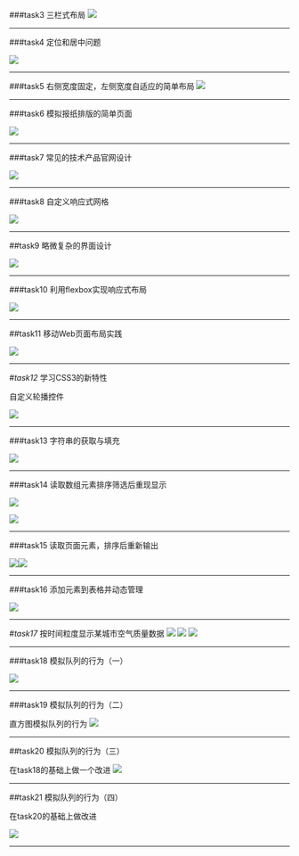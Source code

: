###task3
三栏式布局
![](http://i.imgur.com/I8RJ1jl.png)

***
###task4
定位和居中问题

![](http://i.imgur.com/ZL9S8dD.png)
***
###task5
右侧宽度固定，左侧宽度自适应的简单布局
![](http://i.imgur.com/3oLi2yC.png)
***
###task6
模拟报纸排版的简单页面

![](http://i.imgur.com/QtI4Tod.jpg)
***
###task7
常见的技术产品官网设计

![](http://i.imgur.com/3qk8wkQ.jpg)
***
###task8
自定义响应式网格

![](http://i.imgur.com/cOQBqnK.png)
***
##task9
略微复杂的界面设计

![](http://i.imgur.com/SJ3VIkf.jpg)
***
###task10
利用flexbox实现响应式布局

![](http://i.imgur.com/RIiF8iL.png)
***
##task11
移动Web页面布局实践

![](http://i.imgur.com/vmk4tgF.jpg)
***
#*task12*
学习CSS3的新特性

自定义轮播控件

![](http://i.imgur.com/0R0cNmC.png)
***
###task13
字符串的获取与填充

![](http://i.imgur.com/zER2ZLl.png)
***
###task14
读取数组元素排序筛选后重现显示

![](http://i.imgur.com/HSn7M35.png)

![](http://i.imgur.com/ROs70IY.png)
***
###task15
读取页面元素，排序后重新输出

![](http://i.imgur.com/cz76ErA.png)![](http://i.imgur.com/v2qd7zr.png)
***
###task16
添加元素到表格并动态管理

![](http://i.imgur.com/uJS5Yjl.png)
***
#*task17*
按时间粒度显示某城市空气质量数据
![](http://i.imgur.com/n36gr4K.png)
![](http://i.imgur.com/5zOPEhF.png)
![](http://i.imgur.com/YUUbZUP.png)
***
###task18
模拟队列的行为（一）

![](http://i.imgur.com/lh4xaAl.png)
***
###task19
模拟队列的行为（二）

直方图模拟队列的行为
![](http://i.imgur.com/3bBrCQC.png)
***
##task20
模拟队列的行为（三）

在task18的基础上做一个改进
![](http://i.imgur.com/dJOQaRV.png)
***
##task21
模拟队列的行为（四）

在task20的基础上做改进

![](http://i.imgur.com/xCSqzli.png)
***
